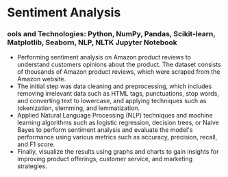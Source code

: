 <h1>Sentiment Analysis</h1>

<h3>ools and Technologies: Python, NumPy, Pandas, Scikit-learn, Matplotlib, Seaborn, NLP, NLTK Jupyter Notebook</h3>

- Performing sentiment analysis on Amazon product reviews to understand customers opinions about the product. The dataset consists of thousands of Amazon product reviews, which were scraped from the Amazon website.
- The initial step was data cleaning and preprocessing, which includes removing irrelevant data such as HTML tags, punctuations, stop words, and converting text to lowercase, and applying techniques such as tokenization, stemming, and lemmatization.
- Applied Natural Language Processing (NLP) techniques and machine learning algorithms such as logistic regression, decision trees, or Naive Bayes to perform sentiment analysis and evaluate the model's performance using various metrics such as accuracy, precision, recall, and F1 score.
- Finally, visualize the results using graphs and charts to gain insights for improving product offerings, customer service, and marketing strategies.
